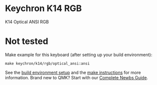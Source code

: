 # Keychron K14 RGB

K14 Optical ANSI RGB

# Not tested

Make example for this keyboard (after setting up your build environment):

    make keychron/k14/rgb/optical_ansi:ansi

See the [build environment setup](https://docs.qmk.fm/#/getting_started_build_tools) and the [make instructions](https://docs.qmk.fm/#/getting_started_make_guide) for more information. Brand new to QMK? Start with our [Complete Newbs Guide](https://docs.qmk.fm/#/newbs).
